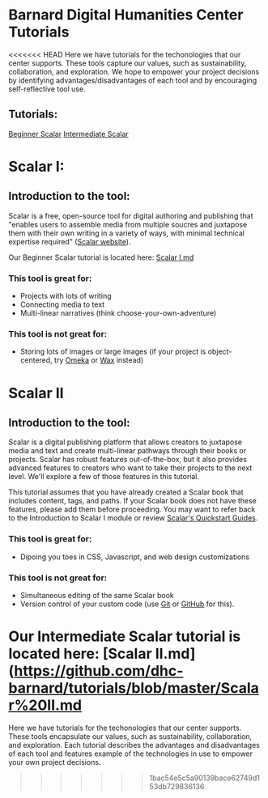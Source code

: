 # Barnard Digital Humanities Center Tutorials

<<<<<<< HEAD
Here we have tutorials for the techonologies that our center supports. These tools capture our values, such as sustainability, collaboration, and exploration. We hope to empower your project decisions by identifying advantages/disadvantages of each tool and by encouraging self-reflective tool use.

## Tutorials:
[Beginner Scalar](#scalar-i)
[Intermediate Scalar](#scalar-ii)

# Scalar I:
## Introduction to the tool:
Scalar is a free, open-source tool for digital authoring and publishing that "enables users to assemble media from multiple soucres and juxtapose them with their own writing in a variety of ways, with minimal technical expertise required" ([Scalar website](https://scalar.me/anvc/scalar/)).

Our Beginner Scalar tutorial is located here: [Scalar I.md](https://github.com/dhc-barnard/tutorials/blob/master/Scalar%20I.md)

### This tool is great for:
* Projects with lots of writing
* Connecting media to text
* Multi-linear narratives (think choose-your-own-adventure)
### This tool is not great for:
* Storing lots of images or large images (if your project is object-centered, try [Omeka](https://www.omeka.net/) or [Wax](https://minicomp.github.io/wax/) instead)

# Scalar II
## Introduction to the tool:
Scalar is a digital publishing platform that allows creators to juxtapose media and text and create multi-linear pathways through their books or projects. Scalar has robust features out-of-the-box, but it also provides advanced features to creators who want to take their projects to the next level. We'll explore a few of those features in this tutorial.

This tutorial assumes that you have already created a Scalar book that includes content, tags, and paths. If your Scalar book does not have these features, please add them before proceeding. You may want to refer back to the Introduction to Scalar I module or review [Scalar's Quickstart Guides](https://scalar.usc.edu/works/guide2/quickstarts?path=index).

### This tool is great for:
* Dipoing you toes in CSS, Javascript, and web design customizations

### This tool is not great for:
* Simultaneous editing of the same Scalar book
* Version control of your custom code (use [Git](https://git-scm.com/) or [GitHub](https://github.com/) for this).

Our Intermediate Scalar tutorial is located here: [Scalar II.md](https://github.com/dhc-barnard/tutorials/blob/master/Scalar%20II.md
=======
Here we have tutorials for the techonologies that our center supports. These tools encapsulate our values, such as sustainability, collaboration, and exploration. Each tutorial describes the advantages and disadvantages of each tool and features example of the technologies in use to empower your own project decisions.
>>>>>>> 1bac54e5c5a90139bace62749d153db729836136
